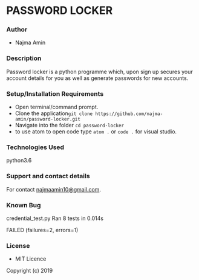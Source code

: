 
# PASSWORD LOCKER

### Author

- Najma Amin

### Description
Password locker is a python programme which, upon sign up secures your account details for you as well as generate passwords for new accounts.


### Setup/Installation Requirements

- Open terminal/command prompt.
- Clone the application`git clone https://github.com/najma-amin/password-locker.git`
- Navigate into the folder `cd password-locker`
- to use atom to open code type `atom .` or `code .` for visual studio.



### Technologies Used

python3.6





### Support and contact details

For contact najmaamin10@gmail.com.
### Known Bug

credential_test.py 
Ran 8 tests in 0.014s

FAILED (failures=2, errors=1)

### License

- MIT Licence

Copyright (c) 2019

